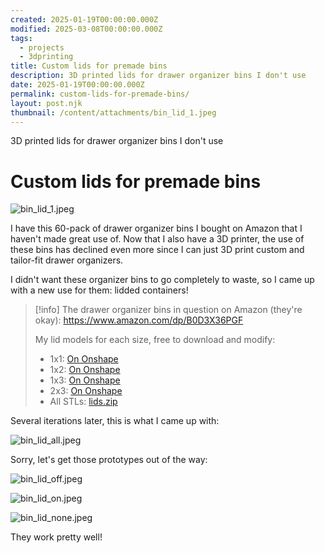 ```yaml
---
created: 2025-01-19T00:00:00.000Z
modified: 2025-03-08T00:00:00.000Z
tags:
  - projects
  - 3dprinting
title: Custom lids for premade bins
description: 3D printed lids for drawer organizer bins I don't use
date: 2025-01-19T00:00:00.000Z
permalink: custom-lids-for-premade-bins/
layout: post.njk
thumbnail: /content/attachments/bin_lid_1.jpeg
---
```

3D printed lids for drawer organizer bins I don't use
# Custom lids for premade bins

![bin_lid_1.jpeg](/content/attachments/bin_lid_1.jpeg)

I have this 60-pack of drawer organizer bins I bought on Amazon that I haven't made great use of. Now that I also have a 3D printer, the use of these bins has declined even more since I can just 3D print custom and tailor-fit drawer organizers.

I didn't want these organizer bins to go completely to waste, so I came up with a new use for them: lidded containers!

> [!info]
> The drawer organizer bins in question on Amazon (they're okay): https://www.amazon.com/dp/B0D3X36PGF
>
> My lid models for each size, free to download and modify:
> * 1x1: [On Onshape](https://cad.onshape.com/documents/df5f5aad643b83830a67b634/w/72a52e0dd49fb844392538ad/e/355f937fd044c0543f98822f)
> * 1x2: [On Onshape](https://cad.onshape.com/documents/f895a4f17b71de44f471f2b1/w/cf0f272d6c720475acf0b602/e/e70addfa3af79479d8469726)
> * 1x3: [On Onshape](https://cad.onshape.com/documents/dd723b83767ece95f41c4b16/w/d9fae84d3db1e87301fd9d17/e/0774b5e690ab4869257d5dd9)
> * 2x3: [On Onshape](https://cad.onshape.com/documents/1669189259216ea742a2e689/w/826654676de829ef78b791d0/e/d30f6b976975b9e21c378530)
> * All STLs: [lids.zip](/content/attachments/lids.zip)

Several iterations later, this is what I came up with:

![bin_lid_all.jpeg](/content/attachments/bin_lid_all.jpeg)

Sorry, let's get those prototypes out of the way:

![bin_lid_off.jpeg](/content/attachments/bin_lid_off.jpeg)

![bin_lid_on.jpeg](/content/attachments/bin_lid_on.jpeg)

![bin_lid_none.jpeg](/content/attachments/bin_lid_none.jpeg)

They work pretty well!
